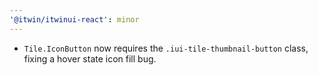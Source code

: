 ```yaml
---
'@itwin/itwinui-react': minor
---
```


- `Tile.IconButton` now requires the `.iui-tile-thumbnail-button` class, fixing a hover state icon fill bug.
